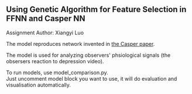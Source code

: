 
## Using Genetic Algorithm for Feature Selection in FFNN and Casper NN

Assignment Author: Xiangyi Luo

The model reproduces network invented in [the Casper paper](https://www.researchgate.net/publication/227146979_A_Cascade_network_algorithm_employing_Progressive_RPROP).

The model is used for analyzing observers' phsiological signals (the obsersers reaction to depression video).


To run models, use model_comparison.py.  
Just uncomment model block you want to use, it will do evaluation and visualisation automatically.  


